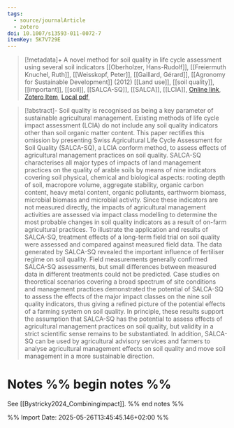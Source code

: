 ```yaml
---
tags:
  - source/journalArticle
  - zotero
doi: 10.1007/s13593-011-0072-7
itemKey: 5K7V729E
---
```

>[!metadata]+
> A novel method for soil quality in life cycle assessment using several soil indicators
> [[Oberholzer, Hans-Rudolf]], [[Freiermuth Knuchel, Ruth]], [[Weisskopf, Peter]], [[Gaillard, Gérard]], 
> [[Agronomy for Sustainable Development]] (2012)
> [[Land use]], [[soil quality]], [[important]], [[soil]], [[SALCA-SQ]], [[SALCA]], [[LCIA]], 
> [Online link](https://doi.org/10.1007/s13593-011-0072-7), [Zotero Item](zotero://select/library/items/5K7V729E), [Local pdf](file://C:/Users/aburg/Documents/references/zotero/storage/4BIGR9AG/Oberholzer2012_novelmethoda.pdf), 

>[!abstract]-
>Soil quality is recognised as being a key parameter of sustainable agricultural management. Existing methods of life cycle impact assessment (LCIA) do not include any soil quality indicators other than soil organic matter content. This paper rectifies this omission by presenting Swiss Agricultural Life Cycle Assessment for Soil Quality (SALCA-SQ), a LCIA conform method, to assess effects of agricultural management practices on soil quality. SALCA-SQ characterises all major types of impacts of land management practices on the quality of arable soils by means of nine indicators covering soil physical, chemical and biological aspects: rooting depth of soil, macropore volume, aggregate stability, organic carbon content, heavy metal content, organic pollutants, earthworm biomass, microbial biomass and microbial activity. Since these indicators are not measured directly, the impacts of agricultural management activities are assessed via impact class modelling to determine the most probable changes in soil quality indicators as a result of on-farm agricultural practices. To illustrate the application and results of SALCA-SQ, treatment effects of a long-term field trial on soil quality were assessed and compared against measured field data. The data generated by SALCA-SQ revealed the important influence of fertiliser regime on soil quality. Field measurements generally confirmed SALCA-SQ assessments, but small differences between measured data in different treatments could not be predicted. Case studies on theoretical scenarios covering a broad spectrum of site conditions and management practices demonstrated the potential of SALCA-SQ to assess the effects of the major impact classes on the nine soil quality indicators, thus giving a refined picture of the potential effects of a farming system on soil quality. In principle, these results support the assumption that SALCA-SQ has the potential to assess effects of agricultural management practices on soil quality, but validity in a strict scientific sense remains to be substantiated. In addition, SALCA-SQ can be used by agricultural advisory services and farmers to analyse agricultural management effects on soil quality and move soil management in a more sustainable direction.

# Notes %% begin notes %%
See [[Bystricky2024_Combiningimpact]].
%% end notes %%




%% Import Date: 2025-05-26T13:45:45.146+02:00 %%
